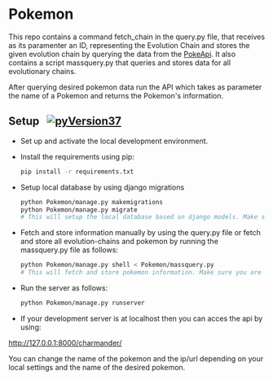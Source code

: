 # Pokemon 

This repo contains a command fetch_chain in the query.py file, that receives as its paramenter an ID, representing the Evolution Chain and stores the given evolution chain by querying the data from the [PokeApi](https://pokeapi.co/). It also contains a script massquery.py that queries and stores data for all evolutionary chains. 

After querying desired pokemon data run the API which takes as parameter the name of a Pokemon and returns the Pokemon's information.

## Setup &nbsp; [![pyVersion37](https://img.shields.io/badge/python-3.9-blue.svg)](https://www.python.org/downloads/release/python-397/)

- Set up and activate the local development environment.


- Install the requirements using pip:

    ```sh
    pip install -r requirements.txt
    ```

- Setup local database by using django migrations

    ```sh
    python Pokemon/manage.py makemigrations
    python Pokemon/manage.py migrate
    # This will setup the local database based on django models. Make sure you are in the same directory as manage.py file
    ```

- Fetch and store information manually by using the query.py file or fetch and store all evolution-chains and pokemon by running the massquery.py file as follows:

    ```sh
    python Pokemon/manage.py shell < Pokemon/massquery.py
    # This will fetch and store pokemon information. Make sure you are in the same directory as manage.py and massquery.py.
    ```

- Run the server as follows:

    ```sh
    python Pokemon/manage.py runserver
    ```

- If your development server is at localhost then you can acces the api by using:

http://127.0.0.1:8000/charmander/

You can change the name of the pokemon and the ip/url depending on your local settings and the name of the desired pokemon. 

